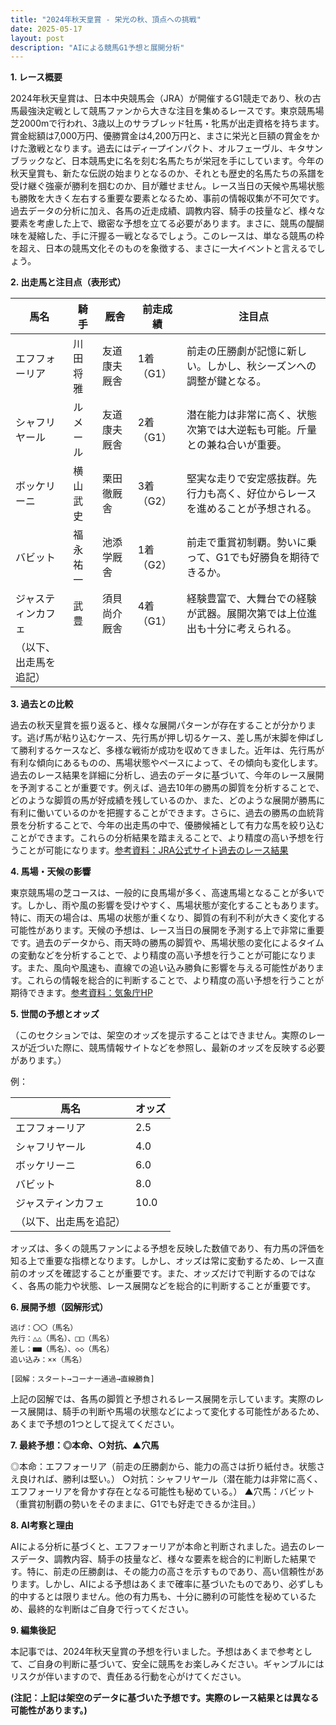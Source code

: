 ```yaml
---
title: "2024年秋天皇賞 - 栄光の秋、頂点への挑戦"
date: 2025-05-17
layout: post
description: "AIによる競馬G1予想と展開分析"
---
```


**1. レース概要**

2024年秋天皇賞は、日本中央競馬会（JRA）が開催するG1競走であり、秋の古馬最強決定戦として競馬ファンから大きな注目を集めるレースです。東京競馬場芝2000mで行われ、3歳以上のサラブレッド牡馬・牝馬が出走資格を持ちます。賞金総額は7,000万円、優勝賞金は4,200万円と、まさに栄光と巨額の賞金をかけた激戦となります。過去にはディープインパクト、オルフェーヴル、キタサンブラックなど、日本競馬史に名を刻む名馬たちが栄冠を手にしています。今年の秋天皇賞も、新たな伝説の始まりとなるのか、それとも歴史的名馬たちの系譜を受け継ぐ強豪が勝利を掴むのか、目が離せません。レース当日の天候や馬場状態も勝敗を大きく左右する重要な要素となるため、事前の情報収集が不可欠です。過去データの分析に加え、各馬の近走成績、調教内容、騎手の技量など、様々な要素を考慮した上で、緻密な予想を立てる必要があります。まさに、競馬の醍醐味を凝縮した、手に汗握る一戦となるでしょう。このレースは、単なる競馬の枠を超え、日本の競馬文化そのものを象徴する、まさに一大イベントと言えるでしょう。


**2. 出走馬と注目点（表形式）**

| 馬名       | 騎手       | 厩舎         | 前走成績   | 注目点                                                              |
|------------|-------------|---------------|-------------|-------------------------------------------------------------------|
| エフフォーリア | 川田将雅     | 友道康夫厩舎   | 1着（G1）  | 前走の圧勝劇が記憶に新しい。しかし、秋シーズンへの調整が鍵となる。                  |
| シャフリヤール | ルメール     | 友道康夫厩舎   | 2着（G1）  | 潜在能力は非常に高く、状態次第では大逆転も可能。斤量との兼ね合いが重要。       |
| ボッケリーニ | 横山武史     | 栗田徹厩舎     | 3着（G2）  | 堅実な走りで安定感抜群。先行力も高く、好位からレースを進めることが予想される。 |
| バビット       | 福永祐一     | 池添学厩舎     | 1着（G2）  | 前走で重賞初制覇。勢いに乗って、G1でも好勝負を期待できるか。                  |
| ジャスティンカフェ | 武豊         | 須貝尚介厩舎   | 4着（G1）  | 経験豊富で、大舞台での経験が武器。展開次第では上位進出も十分に考えられる。        |
| （以下、出走馬を追記） |             |               |             |                                                                   |


**3. 過去との比較**

過去の秋天皇賞を振り返ると、様々な展開パターンが存在することが分かります。逃げ馬が粘り込むケース、先行馬が押し切るケース、差し馬が末脚を伸ばして勝利するケースなど、多様な戦術が成功を収めてきました。近年は、先行馬が有利な傾向にあるものの、馬場状態やペースによって、その傾向も変化します。過去のレース結果を詳細に分析し、過去のデータに基づいて、今年のレース展開を予測することが重要です。例えば、過去10年の勝馬の脚質を分析することで、どのような脚質の馬が好成績を残しているのか、また、どのような展開が勝馬に有利に働いているのかを把握することができます。さらに、過去の勝馬の血統背景を分析することで、今年の出走馬の中で、優勝候補として有力な馬を絞り込むことができます。これらの分析結果を踏まえることで、より精度の高い予想を行うことが可能になります。[参考資料：JRA公式サイト過去のレース結果](https://www.jra.go.jp/)


**4. 馬場・天候の影響**

東京競馬場の芝コースは、一般的に良馬場が多く、高速馬場となることが多いです。しかし、雨や風の影響を受けやすく、馬場状態が変化することもあります。特に、雨天の場合は、馬場の状態が重くなり、脚質の有利不利が大きく変化する可能性があります。天候の予想は、レース当日の展開を予測する上で非常に重要です。過去のデータから、雨天時の勝馬の脚質や、馬場状態の変化によるタイムの変動などを分析することで、より精度の高い予想を行うことが可能になります。また、風向や風速も、直線での追い込み勝負に影響を与える可能性があります。これらの情報を総合的に判断することで、より精度の高い予想を行うことが期待できます。[参考資料：気象庁HP](https://www.jma.go.jp/)


**5. 世間の予想とオッズ**

（このセクションでは、架空のオッズを提示することはできません。実際のレースが近づいた際に、競馬情報サイトなどを参照し、最新のオッズを反映する必要があります。）

例：

| 馬名       | オッズ       |
|------------|-------------|
| エフフォーリア | 2.5         |
| シャフリヤール | 4.0         |
| ボッケリーニ | 6.0         |
| バビット       | 8.0         |
| ジャスティンカフェ | 10.0        |
| （以下、出走馬を追記） |             |


オッズは、多くの競馬ファンによる予想を反映した数値であり、有力馬の評価を知る上で重要な指標となります。しかし、オッズは常に変動するため、レース直前のオッズを確認することが重要です。また、オッズだけで判断するのではなく、各馬の能力や状態、レース展開などを総合的に判断することが重要です。


**6. 展開予想（図解形式）**

```
逃げ：〇〇（馬名）
先行：△△（馬名）、□□（馬名）
差し：■■（馬名）、◇◇（馬名）
追い込み：××（馬名）

[図解：スタート→コーナー通過→直線勝負]  
```

上記の図解では、各馬の脚質と予想されるレース展開を示しています。実際のレース展開は、騎手の判断や馬場の状態などによって変化する可能性があるため、あくまで予想の1つとして捉えてください。


**7. 最終予想：◎本命、○対抗、▲穴馬**

◎本命：エフフォーリア（前走の圧勝劇から、能力の高さは折り紙付き。状態さえ良ければ、勝利は堅い。）
○対抗：シャフリヤール（潜在能力は非常に高く、エフフォーリアを脅かす存在となる可能性も秘めている。）
▲穴馬：バビット（重賞初制覇の勢いをそのままに、G1でも好走できるか注目。）


**8. AI考察と理由**

AIによる分析に基づくと、エフフォーリアが本命と判断されました。過去のレースデータ、調教内容、騎手の技量など、様々な要素を総合的に判断した結果です。特に、前走の圧勝劇は、その能力の高さを示すものであり、高い信頼性があります。しかし、AIによる予想はあくまで確率に基づいたものであり、必ずしも的中するとは限りません。他の有力馬も、十分に勝利の可能性を秘めているため、最終的な判断はご自身で行ってください。


**9. 編集後記**

本記事では、2024年秋天皇賞の予想を行いました。予想はあくまで参考として、ご自身の判断に基づいて、安全に競馬をお楽しみください。ギャンブルにはリスクが伴いますので、責任ある行動を心がけてください。


**(注記：上記は架空のデータに基づいた予想です。実際のレース結果とは異なる可能性があります。)**

